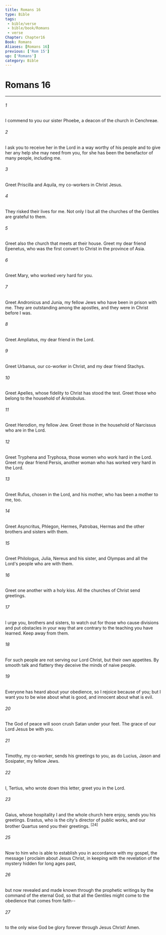 ```yaml
---
title: Romans 16
type: Bible
tags:
 - bible/verse
 - bible/book/Romans
 - verse
Chapter: Chapter16
Book: Romans
Aliases: [Romans 16]
previous: ['Rom 15']
up: ['Romans']
category: Bible
---
```

# Romans 16

***


###### 1 
I commend to you our sister Phoebe, a deacon of the church in Cenchreae. 

###### 2 
I ask you to receive her in the Lord in a way worthy of his people and to give her any help she may need from you, for she has been the benefactor of many people, including me. 

###### 3 
Greet Priscilla and Aquila, my co-workers in Christ Jesus. 

###### 4 
They risked their lives for me. Not only I but all the churches of the Gentiles are grateful to them. 

###### 5 
Greet also the church that meets at their house. Greet my dear friend Epenetus, who was the first convert to Christ in the province of Asia. 

###### 6 
Greet Mary, who worked very hard for you. 

###### 7 
Greet Andronicus and Junia, my fellow Jews who have been in prison with me. They are outstanding among the apostles, and they were in Christ before I was. 

###### 8 
Greet Ampliatus, my dear friend in the Lord. 

###### 9 
Greet Urbanus, our co-worker in Christ, and my dear friend Stachys. 

###### 10 
Greet Apelles, whose fidelity to Christ has stood the test. Greet those who belong to the household of Aristobulus. 

###### 11 
Greet Herodion, my fellow Jew. Greet those in the household of Narcissus who are in the Lord. 

###### 12 
Greet Tryphena and Tryphosa, those women who work hard in the Lord. Greet my dear friend Persis, another woman who has worked very hard in the Lord. 

###### 13 
Greet Rufus, chosen in the Lord, and his mother, who has been a mother to me, too. 

###### 14 
Greet Asyncritus, Phlegon, Hermes, Patrobas, Hermas and the other brothers and sisters with them. 

###### 15 
Greet Philologus, Julia, Nereus and his sister, and Olympas and all the Lord's people who are with them. 

###### 16 
Greet one another with a holy kiss. All the churches of Christ send greetings. 

###### 17 
I urge you, brothers and sisters, to watch out for those who cause divisions and put obstacles in your way that are contrary to the teaching you have learned. Keep away from them. 

###### 18 
For such people are not serving our Lord Christ, but their own appetites. By smooth talk and flattery they deceive the minds of naive people. 

###### 19 
Everyone has heard about your obedience, so I rejoice because of you; but I want you to be wise about what is good, and innocent about what is evil. 

###### 20 
The God of peace will soon crush Satan under your feet. The grace of our Lord Jesus be with you. 

###### 21 
Timothy, my co-worker, sends his greetings to you, as do Lucius, Jason and Sosipater, my fellow Jews. 

###### 22 
I, Tertius, who wrote down this letter, greet you in the Lord. 

###### 23 
Gaius, whose hospitality I and the whole church here enjoy, sends you his greetings. Erastus, who is the city's director of public works, and our brother Quartus send you their greetings. <sup class="versenum">[24]</sup> 

###### 25 
Now to him who is able to establish you in accordance with my gospel, the message I proclaim about Jesus Christ, in keeping with the revelation of the mystery hidden for long ages past, 

###### 26 
but now revealed and made known through the prophetic writings by the command of the eternal God, so that all the Gentiles might come to the obedience that comes from faith-- 

###### 27 
to the only wise God be glory forever through Jesus Christ! Amen. 
